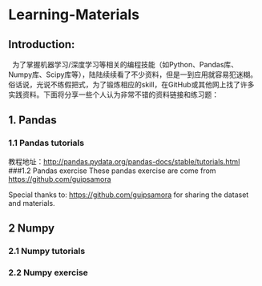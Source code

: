 # Learning-Materials
## Introduction:
   为了掌握机器学习/深度学习等相关的编程技能（如Python、Pandas库、Numpy库、Scipy库等），陆陆续续看了不少资料，但是一到应用就容易犯迷糊。俗话说，光说不练假把式，为了锻炼相应的skill，在GitHub或其他网上找了许多实践资料。下面将分享一些个人认为非常不错的资料链接和练习题：

## 1. Pandas
### 1.1 Pandas tutorials
教程地址：http://pandas.pydata.org/pandas-docs/stable/tutorials.html
###1.2 Pandas exercise
These pandas exercise are come from https://github.com/guipsamora

Special thanks to: https://github.com/guipsamora for sharing the dataset and materials.

## 2 Numpy 
### 2.1 Numpy tutorials


### 2.2 Numpy exercise


###








